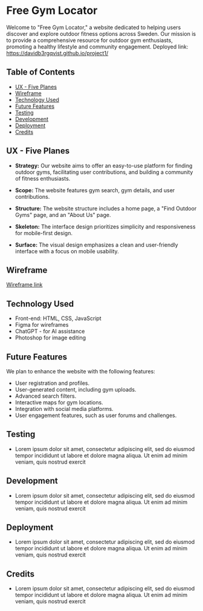 # Free Gym Locator

Welcome to "Free Gym Locator," a website dedicated to helping users discover and explore outdoor fitness options across Sweden. Our mission is to provide a comprehensive resource for outdoor gym enthusiasts, promoting a healthy lifestyle and community engagement.
Deployed link: https://davidb3rgqvist.github.io/project1/



## Table of Contents
  - [UX - Five Planes](#ux---five-planes)
  - [Wireframe](#wireframe)
  - [Technology Used](#technology-used)
  - [Future Features](#future-features)
  - [Testing](#testing)
  - [Development](#development)
  - [Deployment](#deployment)
  - [Credits](#credits)

## UX - Five Planes

- **Strategy:** Our website aims to offer an easy-to-use platform for finding outdoor gyms, facilitating user contributions, and building a community of fitness enthusiasts.

- **Scope:** The website features gym search, gym details, and user contributions.

- **Structure:** The website structure includes a home page, a "Find Outdoor Gyms" page, and an "About Us" page.

- **Skeleton:** The interface design prioritizes simplicity and responsiveness for mobile-first design.

- **Surface:** The visual design emphasizes a clean and user-friendly interface with a focus on mobile usability.

## Wireframe

[Wireframe link](assets/docs/wireframe.png)

## Technology Used

- Front-end: HTML, CSS, JavaScript
- Figma for wireframes
- ChatGPT - for AI assistance
- Photoshop for image editing

## Future Features

We plan to enhance the website with the following features:

- User registration and profiles.
- User-generated content, including gym uploads.
- Advanced search filters.
- Interactive maps for gym locations.
- Integration with social media platforms.
- User engagement features, such as user forums and challenges.

## Testing

- Lorem ipsum dolor sit amet, consectetur adipiscing elit, sed do eiusmod tempor incididunt ut labore et dolore magna aliqua. Ut enim ad minim veniam, quis nostrud exercit

## Development

- Lorem ipsum dolor sit amet, consectetur adipiscing elit, sed do eiusmod tempor incididunt ut labore et dolore magna aliqua. Ut enim ad minim veniam, quis nostrud exercit

## Deployment

- Lorem ipsum dolor sit amet, consectetur adipiscing elit, sed do eiusmod tempor incididunt ut labore et dolore magna aliqua. Ut enim ad minim veniam, quis nostrud exercit

## Credits

- Lorem ipsum dolor sit amet, consectetur adipiscing elit, sed do eiusmod tempor incididunt ut labore et dolore magna aliqua. Ut enim ad minim veniam, quis nostrud exercit
